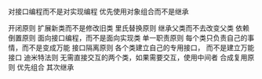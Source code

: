 对接口编程而不是对实现编程
优先使用对象组合而不是继承

开闭原则     扩展新类而不是修改旧类
里氏替换原则 继承父类而不去改变父类
依赖倒置原则 面向接口编程，而不是面向实现类
单一职责原则 每个类只负责自己的事情，而不是变成万能
接口隔离原则 各个类建立自己的专用接口，                                                                                                                                                                                                                                                                                                                                                                                                                                                                                                                                                                                                                                                                                                                                                                                                                                                                                             而不是建立万能接口
迪米特法则   无需直接交互的两个类，如果需要交互，使用中间者
合成复用原则 优先组合 其次继承